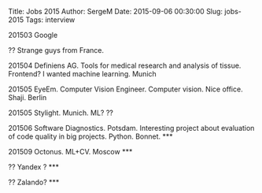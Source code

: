 Title: Jobs 2015
Author: SergeM
Date: 2015-09-06 00:30:00
Slug: jobs-2015
Tags: interview

201503 Google  

?? Strange guys from France.  

201504 Definiens AG. Tools for medical research and analysis of tissue. Frontend? I wanted machine learning. Munich 

201505 EyeEm. Computer Vision Engineer. Computer vision. Nice office. Shaji. Berlin

201505 Stylight. Munich. ML? ?? 

201506 Software Diagnostics. Potsdam. Interesting project about evaluation of code quality in big projects. Python. Bonnet. ***

201509 Octonus. ML+CV. Moscow ***

?? Yandex ? ***

?? Zalando? ***
